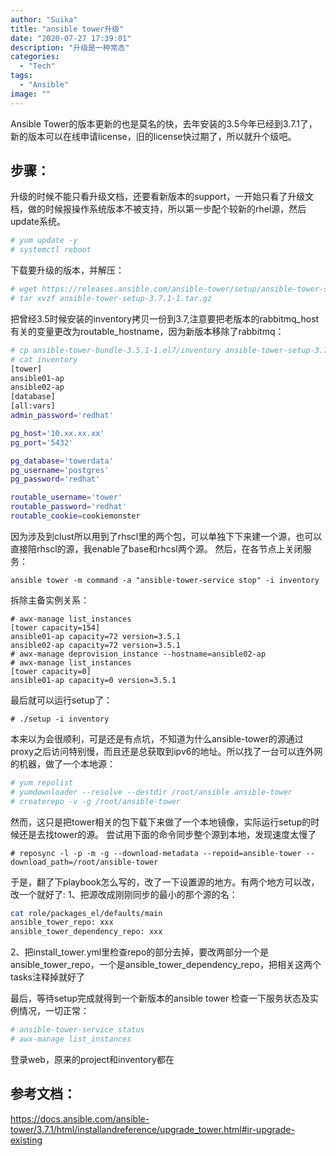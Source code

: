 ```yaml
---
author: "Suika"
title: "ansible tower升级"
date: "2020-07-27 17:39:01"
description: "升级是一种常态"
categories: 
  - "Tech"
tags: 
  - "Ansible"
image: ""
---
```

Ansible Tower的版本更新的也是莫名的快，去年安装的3.5今年已经到3.7.1了，新的版本可以在线申请license，旧的license快过期了，所以就升个级吧。
## 步骤：
升级的时候不能只看升级文档，还要看新版本的support，一开始只看了升级文档，做的时候报操作系统版本不被支持，所以第一步配个较新的rhel源，然后update系统。
```bash
# yum update -y
# systemctl reboot 
```
下载要升级的版本，并解压：
```bash
# wget https://releases.ansible.com/ansible-tower/setup/ansible-tower-setup-3.7.1-1.tar.gz
# tar xvzf ansible-tower-setup-3.7.1-1.tar.gz
```
把曾经3.5时候安装的inventory拷贝一份到3.7,注意要把老版本的rabbitmq_host有关的变量更改为routable_hostname，因为新版本移除了rabbitmq：
```bash
# cp ansible-tower-bundle-3.5.1-1.el7/inventory ansible-tower-setup-3.7.1-1/
# cat inventory
[tower]
ansible01-ap
ansible02-ap
[database]
[all:vars]
admin_password='redhat'

pg_host='10.xx.xx.xx'
pg_port='5432'

pg_database='towerdata'
pg_username='postgres'
pg_password='redhat'

routable_username='tower'
routable_password='redhat'
routable_cookie=cookiemonster
```
因为涉及到clust所以用到了rhscl里的两个包，可以单独下下来建一个源，也可以直接陪rhscl的源，我enable了base和rhcsl两个源。
然后，在各节点上关闭服务：
```
ansible tower -m command -a "ansible-tower-service stop" -i inventory
```
拆除主备实例关系：
```
# awx-manage list_instances
[tower capacity=154]
ansible01-ap capacity=72 version=3.5.1
ansible02-ap capacity=72 version=3.5.1
# awx-manage deprovision_instance --hostname=ansible02-ap
# awx-manage list_instances
[tower capacity=0]
ansible01-ap capacity=0 version=3.5.1
```
最后就可以运行setup了：
```
# ./setup -i inventory
```
本来以为会很顺利，可是还是有点坑，不知道为什么ansible-tower的源通过proxy之后访问特别慢，而且还是总获取到ipv6的地址。所以找了一台可以连外网的机器，做了一个本地源：
```bash
# yum repolist
# yumdownloader --resolve --destdir /root/ansible ansible-tower
# createrepo -v -g /root/ansible-tower
```
然而，这只是把tower相关的包下载下来做了一个本地镜像，实际运行setup的时候还是去找tower的源。
尝试用下面的命令同步整个源到本地，发现速度太慢了
```
# reposync -l -p -m -g --download-metadata --repoid=ansible-tower --download_path=/root/ansible-tower
```
于是，翻了下playbook怎么写的，改了一下设置源的地方。有两个地方可以改，改一个就好了:
1、把源改成刚刚同步的最小的那个源的名：
```bash
cat role/packages_el/defaults/main
ansible_tower_repo: xxx
ansible_tower_dependency_repo: xxx
```
2、把install_tower.yml里检查repo的部分去掉，要改两部分一个是ansible_tower_repo，一个是ansible_tower_dependency_repo，把相关这两个tasks注释掉就好了

最后，等待setup完成就得到一个新版本的ansible tower
检查一下服务状态及实例情况，一切正常：
```bash
# ansible-tower-service status
# awx-manage list_instances
```
登录web，原来的project和inventory都在

## 参考文档：
https://docs.ansible.com/ansible-tower/3.7.1/html/installandreference/upgrade_tower.html#ir-upgrade-existing
